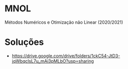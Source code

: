 # MNOL

Métodos Numéricos e Otimização não Linear (2020/2021) </br>

# Soluções

* https://drive.google.com/drive/folders/1ckC54-JtD3-jqWbqclsL7u_mAi3pMLbO?usp=sharing

